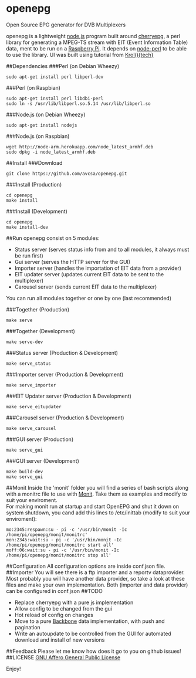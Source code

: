 openepg
=======

Open Source EPG generator for DVB Multiplexers

openepg is a lightweight [node.js](http://nodejs.org/) program built around [cherryepg](http://epg.cherryhill.eu/), a perl library for generating a MPEG-TS stream with EIT (Event Information Table) data, ment to be run on a [Raspberry Pi](http://www.raspberrypi.org/).
It depends on [node-perl](https://github.com/tokuhirom/node-perl) to be able to use the library.
UI was built using tutorial from [Krol(){tech}](http://kroltech.com/2013/12/boilerplate-web-app-using-backbone-js-expressjs-node-js-mongodb/)

##Dependencies
###Perl (on Debian Wheezy)
```shell
sudo apt-get install perl libperl-dev
```
###Perl (on Raspbian)
```shell
sudo apt-get install perl libdbi-perl
sudo ln -s /usr/lib/libperl.so.5.14 /usr/lib/libperl.so
```
###Node.js (on Debian Wheezy)
```shell
sudo apt-get install nodejs
```
###Node.js (on Raspbian)
```shell
wget http://node-arm.herokuapp.com/node_latest_armhf.deb
sudo dpkg -i node_latest_armhf.deb
```
##Install
###Download
```shell
git clone https://github.com/avcsa/openepg.git
```
###Install (Production)
```shell
cd openepg
make install
```
###Install (Development)
```shell
cd openepg
make install-dev
```
##Run
openepg consist on 5 modules:
* Status server (serves status info from and to all modules, it always must be run first)
* Gui server (serves the HTTP server for the GUI)
* Importer server (handles the importation of EIT data from a provider)
* EIT updater server (updates current EIT data to be sent to the multiplexer)
* Carousel server (sends current EIT data to the multiplexer)

You can run all modules together or one by one (last recommended)

###Together (Production)
```shell
make serve
```
###Together (Development)
```shell
make serve-dev
```
###Status server (Production & Development)
```shell
make serve_status
```
###Importer server (Production & Development)
```shell
make serve_importer
```
###EIT Updater server (Production & Development)
```shell
make serve_eitupdater
```
###Carousel server (Production & Development)
```shell
make serve_carousel
```
###GUI server (Production)
```shell
make serve_gui
```
###GUI server (Development)
```shell
make build-dev
make serve_gui
```
##Monit
Inside the 'monit' folder you will find a series of bash scripts along with a monitrc file to use with [Monit](http://mmonit.com/monit/).  Take them as examples and modify to suit your enviroment.  
For making monit run at startup and start OpenEPG and shut it down on system shutdown, you cand add this lines to /etc/inittab (modify to suit your enviroment):
```shell
mo:2345:respawn:su - pi -c '/usr/bin/monit -Ic /home/pi/openepg/monit/monitrc'
mon:2345:wait:su - pi -c '/usr/bin/monit -Ic /home/pi/openepg/monit/monitrc start all'
moff:06:wait:su - pi -c '/usr/bin/monit -Ic /home/pi/openepg/monit/monitrc stop all'
```
##Configuration
All configuration options are inside conf.json file.
##Importer
You will see there is a ftp importer and a reportv dataprovider. Most probably you will have another data provider, so take a look at these files and make your own implementation.  Both (importer and data provider) can be configured in conf.json
##TODO
* Replace cherryepg with a pure js implementation
* Allow config to be changed from the gui
* Hot reload of config on changes
* Move to a pure [Backbone](http://backbonejs.org/) data implementation, with push and pagination
* Write an autoupdate to be controlled from the GUI for automated download and install of new versions

##Feedback
Please let me know how does it go to you on github issues! 
##LICENSE
[GNU Affero General Public License](http://www.gnu.org/licenses/agpl-3.0.html)

Enjoy!

